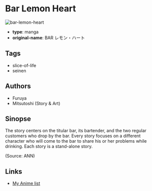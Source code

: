 # Bar Lemon Heart

![bar-lemon-heart](https://cdn.myanimelist.net/images/manga/3/176112.jpg)

-   **type**: manga
-   **original-name**: BAR レモン・ハート

## Tags

-   slice-of-life
-   seinen

## Authors

-   Furuya
-   Mitsutoshi (Story & Art)

## Sinopse

The story centers on the titular bar, its bartender, and the two regular customers who drop by the bar. Every story focuses on a different character who will come to the bar to share his or her problems while drinking. Each story is a stand-alone story.

(Source: ANN)

## Links

-   [My Anime list](https://myanimelist.net/manga/96899/Bar_Lemon_Heart)
